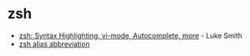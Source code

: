 # zsh

* [zsh: Syntax Highlighting, vi-mode, Autocomplete, more](https://www.youtube.com/watch?v=eLEo4OQ-cuQ) - Luke Smith
* [zsh alias abbreviation](https://blog.sebastian-daschner.com/entries/zsh-aliases#:~:text=Global%20aliases%20are%20substituted%20anywhere%20on%20the%20line.&text=Zsh%20also%20supports%20suffix%20aliases,line%2C%20depending%20on%20their%20extensions.&text=This%20enables%20to%20define%20suffix%20aliases%20that%20open%20programs%20in%20the%20background.)



